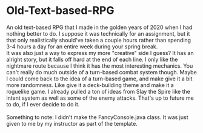 # Old-Text-based-RPG
An old text-based RPG that I made in the golden years of 2020 when I had nothing better to do. I suppose it was technically for an assignment, but it that only realistically should've taken a couple hours rather than spending 3-4 hours a day for an entire week during your spring break. <br>
It was also just a way to express my more "creative" side I guess? It has an alright story, but it falls off hard at the end of each line. I only like the nightmare route because I think it has the most interesting mechanics. You can't really do much outside of a turn-based combat system though. Maybe I could come back to the idea of a turn-based game, and make give it a bit more randomness. Like give it a deck-building theme and make it a roguelike game. I already pulled a ton of ideas from Slay the Spire like the intent system as well as some of the enemy attacks. That's up to future me to do, if I ever decide to do it.
<br>
<br>
Something to note: 
I didn't make the FancyConsole.java class. It was just given to me by my instructor as part of the template.
